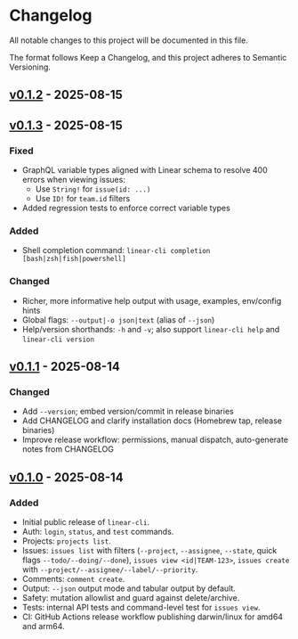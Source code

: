 # Changelog

All notable changes to this project will be documented in this file.

The format follows Keep a Changelog, and this project adheres to Semantic Versioning.

## [v0.1.2] - 2025-08-15
## [v0.1.3] - 2025-08-15
### Fixed
- GraphQL variable types aligned with Linear schema to resolve 400 errors when viewing issues:
  - Use `String!` for `issue(id: ...)`
  - Use `ID!` for `team.id` filters
- Added regression tests to enforce correct variable types

### Added
- Shell completion command: `linear-cli completion [bash|zsh|fish|powershell]`

### Changed
- Richer, more informative help output with usage, examples, env/config hints
- Global flags: `--output|-o json|text` (alias of `--json`)
- Help/version shorthands: `-h` and `-v`; also support `linear-cli help` and `linear-cli version`

## [v0.1.1] - 2025-08-14
### Changed
- Add `--version`; embed version/commit in release binaries
- Add CHANGELOG and clarify installation docs (Homebrew tap, release binaries)
- Improve release workflow: permissions, manual dispatch, auto-generate notes from CHANGELOG

## [v0.1.0] - 2025-08-14
### Added
- Initial public release of `linear-cli`.
- Auth: `login`, `status`, and `test` commands.
- Projects: `projects list`.
- Issues: `issues list` with filters (`--project`, `--assignee`, `--state`, quick flags `--todo/--doing/--done`), `issues view <id|TEAM-123>`, `issues create` with `--project/--assignee/--label/--priority`.
- Comments: `comment create`.
- Output: `--json` output mode and tabular output by default.
- Safety: mutation allowlist and guard against delete/archive.
- Tests: internal API tests and command-level test for `issues view`.
- CI: GitHub Actions release workflow publishing darwin/linux for amd64 and arm64.

[Unreleased]: https://github.com/nikpietanze/linear-cli/compare/v0.1.3...HEAD
[v0.1.3]: https://github.com/nikpietanze/linear-cli/releases/tag/v0.1.3
[v0.1.2]: https://github.com/nikpietanze/linear-cli/releases/tag/v0.1.2
[v0.1.1]: https://github.com/nikpietanze/linear-cli/releases/tag/v0.1.1
[v0.1.0]: https://github.com/nikpietanze/linear-cli/releases/tag/v0.1.0
